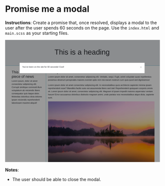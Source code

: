 # Promise me a modal

**Instructions**:
Create a promise that, once resolved, displays a modal to the user after the user spends 60 seconds on the page. Use the `index.html` and `main.scss` as your starting files.

![Modal](reference-images/modal.png)

**Notes**: 
* The user should be able to close the modal.

